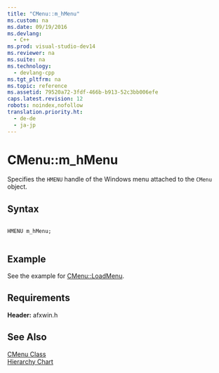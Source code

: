 ```yaml
---
title: "CMenu::m_hMenu"
ms.custom: na
ms.date: 09/19/2016
ms.devlang: 
  - C++
ms.prod: visual-studio-dev14
ms.reviewer: na
ms.suite: na
ms.technology: 
  - devlang-cpp
ms.tgt_pltfrm: na
ms.topic: reference
ms.assetid: 79520a72-3fdf-466b-b913-52c3bb006efe
caps.latest.revision: 12
robots: noindex,nofollow
translation.priority.ht: 
  - de-de
  - ja-jp
---
```

# CMenu::m_hMenu
Specifies the `HMENU` handle of the Windows menu attached to the `CMenu` object.  
  
## Syntax  
  
```  
  
HMENU m_hMenu;  
  
```  
  
## Example  
 See the example for [CMenu::LoadMenu](../vs140/CMenu--LoadMenu.md).  
  
## Requirements  
 **Header:** afxwin.h  
  
## See Also  
 [CMenu Class](../vs140/CMenu-Class.md)   
 [Hierarchy Chart](../vs140/Hierarchy-Chart.md)